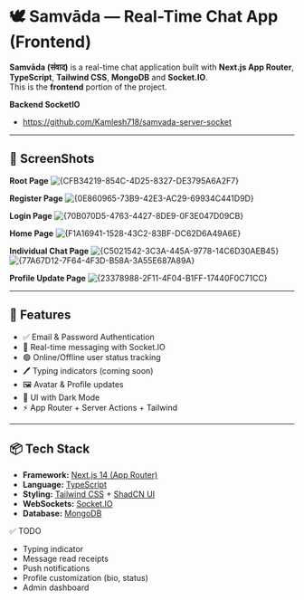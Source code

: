 # 🕊️ Samvāda — Real-Time Chat App (Frontend)

**Samvāda (संवाद)** is a real-time chat application built with **Next.js App Router**, **TypeScript**, **Tailwind CSS**, **MongoDB** and **Socket.IO**.  
This is the **frontend** portion of the project.

**Backend SocketIO**
- https://github.com/Kamlesh718/samvada-server-socket

---

## 🚀 ScreenShots
**Root Page**
![{CFB34219-854C-4D25-8327-DE3795A6A2F7}](https://github.com/user-attachments/assets/f9d1c882-9655-4332-9e85-c5d950aadc29)

**Register Page**
![{0E860965-73B9-42E3-AC29-69934C441D9D}](https://github.com/user-attachments/assets/e2672a09-f9b9-490b-9622-563562959fa8)

**Login Page**
![{70B070D5-4763-4427-8DE9-0F3E047D09CB}](https://github.com/user-attachments/assets/663d2fea-272a-47ba-ad27-44474b9a860b)

**Home Page**
![{F1A16941-1528-43C2-83BF-DC62D6A49A6E}](https://github.com/user-attachments/assets/1916daf9-800f-4a2e-b7ef-b69addfb6bc3)

**Individual Chat Page**
![{C5021542-3C3A-445A-9778-14C6D30AEB45}](https://github.com/user-attachments/assets/5ba2fe82-ee08-4940-a8fa-a6fa855cf0cd)
![{77A67D12-7F64-4F3D-B58A-3A55E687A89A}](https://github.com/user-attachments/assets/d88abf1b-aa91-4bad-a5c6-baa5c311c92b)

**Profile Update Page**
![{23378988-2F11-4F04-B1FF-17440F0C71CC}](https://github.com/user-attachments/assets/d5b669de-fd5a-42cb-8251-bf2c2309c690)

---

## 🚀 Features

- ✅ Email & Password Authentication
- 💬 Real-time messaging with Socket.IO
- 🟢 Online/Offline user status tracking
- 🖊️ Typing indicators (coming soon)
- 🖼️ Avatar & Profile updates
- 🎨 UI with Dark Mode
- ⚡ App Router + Server Actions + Tailwind 

---

## 📦 Tech Stack

- **Framework:** [Next.js 14 (App Router)](https://nextjs.org/)
- **Language:** [TypeScript](https://www.typescriptlang.org/)
- **Styling:** [Tailwind CSS](https://tailwindcss.com/) + [ShadCN UI](https://ui.shadcn.com/)
- **WebSockets:** [Socket.IO](https://socket.io/)
- **Database:** [MongoDB](https://www.mongodb.com/)

✅ TODO
 - Typing indicator
 - Message read receipts
 - Push notifications
 - Profile customization (bio, status)
 - Admin dashboard

